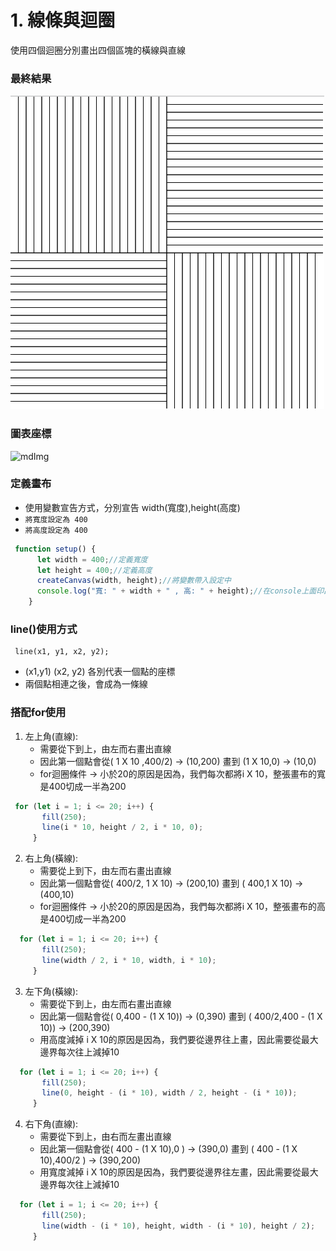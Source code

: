 # 1. 線條與迴圈
使用四個迴圈分別畫出四個區塊的橫線與直線

### 最終結果

![mdImg](https://github.com/LonelyYeezhiChicken/chicken-personal/blob/main/src/assets/mdImgs/p5js/LineAndLoop/Line.png?raw=true)

### 圖表座標
![mdImg](https://github.com/LonelyYeezhiChicken/p5Js-Demo/blob/main/LineAndLoop/LineXY.png?raw=true)


### 定義畫布
- 使用變數宣告方式，分別宣告 width(寬度),height(高度)
- ` 將寬度設定為 400 `
- ` 將高度設定為 400 `

```javascript
 function setup() {
      let width = 400;//定義寬度
      let height = 400;//定義高度
      createCanvas(width, height);//將變數帶入設定中
      console.log("寬: " + width + " , 高: " + height);//在console上面印出目前寬高
    }
```
### line()使用方式

```
 line(x1, y1, x2, y2);
 ```

 - (x1,y1) (x2, y2) 各別代表一個點的座標
 - 兩個點相連之後，會成為一條線

 ### 搭配for使用

 1. 左上角(直線):
    - 需要從下到上，由左而右畫出直線
    - 因此第一個點會從( 1 X 10 ,400/2) -> (10,200) 畫到 (1 X 10,0) -> (10,0)
    - for迴圈條件 -> 小於20的原因是因為，我們每次都將i X 10，整張畫布的寬是400切成一半為200

 ```javascript
  for (let i = 1; i <= 20; i++) {
        fill(250);
        line(i * 10, height / 2, i * 10, 0);
      }
```

 2. 右上角(橫線):
    - 需要從上到下，由左而右畫出直線
    - 因此第一個點會從( 400/2, 1 X 10) -> (200,10) 畫到 ( 400,1 X 10) -> (400,10)
    - for迴圈條件 -> 小於20的原因是因為，我們每次都將i X 10，整張畫布的高是400切成一半為200

 ```javascript
   for (let i = 1; i <= 20; i++) {
        fill(250);
        line(width / 2, i * 10, width, i * 10);
      }
```

 3. 左下角(橫線):
    - 需要從下到上，由左而右畫出直線
    - 因此第一個點會從( 0,400 - (1 X 10)) -> (0,390) 畫到 ( 400/2,400 - (1 X 10)) -> (200,390)
    - 用高度減掉 i X 10的原因是因為，我們要從邊界往上畫，因此需要從最大邊界每次往上減掉10

 ```javascript
   for (let i = 1; i <= 20; i++) {
        fill(250);
        line(0, height - (i * 10), width / 2, height - (i * 10));
      }
```

 4. 右下角(直線):
    - 需要從下到上，由右而左畫出直線
    - 因此第一個點會從( 400 - (1 X 10),0 ) -> (390,0) 畫到 (  400 - (1 X 10),400/2 ) -> (390,200)
    - 用寬度減掉 i X 10的原因是因為，我們要從邊界往左畫，因此需要從最大邊界每次往上減掉10

 ```javascript
   for (let i = 1; i <= 20; i++) {
        fill(250);
        line(width - (i * 10), height, width - (i * 10), height / 2);
      }
```


